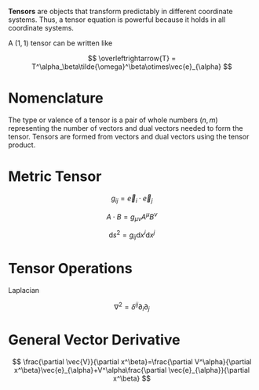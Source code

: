 **Tensors** are objects that transform predictably in different coordinate systems. Thus, a tensor equation is powerful because it holds in all coordinate systems. 

A $(1,1)$ tensor can be written like

$$
\overleftrightarrow{T} = T^\alpha_\beta\tilde{\omega}^\beta\otimes\vec{e}_{\alpha}
$$


# Nomenclature

The type or valence of a tensor is a pair of whole numbers $(n,m)$ representing the number of vectors and dual vectors needed to form the tensor. Tensors are formed from vectors and dual vectors using the tensor product.

# Metric Tensor

$$
g_{ij} = \vec{e}_i \cdot \vec{e}_j
$$

$$
A\cdot B = g_{\mu\nu}A^\mu B^\nu
$$

$$
\mathrm{d}s^2 = g_{ij}\mathrm{d}x^i\mathrm{d}x^j
$$

# Tensor Operations

Laplacian

$$
\nabla^2 = \delta^{ij}\partial_i\partial_j
$$

# General Vector Derivative

$$
\frac{\partial \vec{V}}{\partial x^\beta}=\frac{\partial V^\alpha}{\partial x^\beta}\vec{e}_{\alpha}+V^\alpha\frac{\partial \vec{e}_{\alpha}}{\partial x^\beta}
$$
